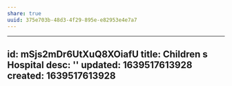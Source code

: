 ```yaml
---
share: true
uuid: 375e703b-48d3-4f29-895e-e82953e4e7a7
---
```

---
id: mSjs2mDr6UtXuQ8XOiafU
title: Children s Hospital
desc: ''
updated: 1639517613928
created: 1639517613928
---

